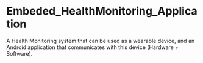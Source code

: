# Embeded_HealthMonitoring_Application
A Health Monitoring system that can be used as a wearable device, and an Android application that communicates with this device (Hardware + Software).
